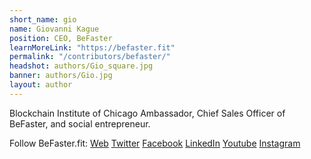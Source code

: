 ```yaml
---
short_name: gio
name: Giovanni Kague
position: CEO, BeFaster
learnMoreLink: "https://befaster.fit"
permalink: "/contributors/befaster/"
headshot: authors/Gio_square.jpg
banner: authors/Gio.jpg
layout: author
---
```

Blockchain Institute of Chicago Ambassador, Chief Sales Officer of BeFaster, and social entrepreneur. 

Follow BeFaster.fit: <a href="https://www.befaster.fit">Web</a> <a href="https://twitter.com/befasterfit">Twitter</a> <a href="https://facebook.com/befaster.fit">Facebook</a> <a href="https://www.linkedin.com/company/befasterfit/">LinkedIn</a> <a href="https://www.youtube.com/channel/UCcu7CGLWze1vCwnXpzExwJA">Youtube</a> <a href="https://www.instagram.com/befaster.fit/">Instagram</a>

